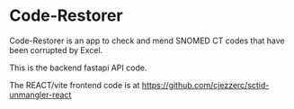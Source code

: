 # Code-Restorer

Code-Restorer is an app to check and mend SNOMED CT codes that have been corrupted by Excel.

This is the backend fastapi API code.

The REACT/vite frontend code is at https://github.com/cjezzerc/sctid-unmangler-react
